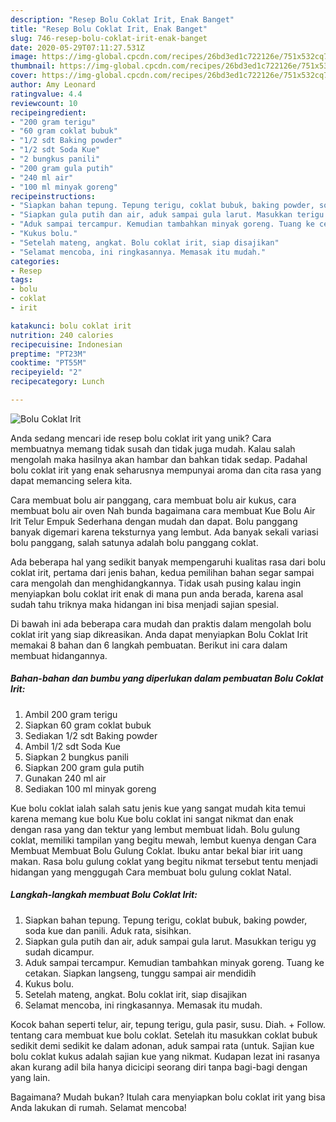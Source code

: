 ```yaml
---
description: "Resep Bolu Coklat Irit, Enak Banget"
title: "Resep Bolu Coklat Irit, Enak Banget"
slug: 746-resep-bolu-coklat-irit-enak-banget
date: 2020-05-29T07:11:27.531Z
image: https://img-global.cpcdn.com/recipes/26bd3ed1c722126e/751x532cq70/bolu-coklat-irit-foto-resep-utama.jpg
thumbnail: https://img-global.cpcdn.com/recipes/26bd3ed1c722126e/751x532cq70/bolu-coklat-irit-foto-resep-utama.jpg
cover: https://img-global.cpcdn.com/recipes/26bd3ed1c722126e/751x532cq70/bolu-coklat-irit-foto-resep-utama.jpg
author: Amy Leonard
ratingvalue: 4.4
reviewcount: 10
recipeingredient:
- "200 gram terigu"
- "60 gram coklat bubuk"
- "1/2 sdt Baking powder"
- "1/2 sdt Soda Kue"
- "2 bungkus panili"
- "200 gram gula putih"
- "240 ml air"
- "100 ml minyak goreng"
recipeinstructions:
- "Siapkan bahan tepung. Tepung terigu, coklat bubuk, baking powder, soda kue dan panili. Aduk rata, sisihkan."
- "Siapkan gula putih dan air, aduk sampai gula larut. Masukkan terigu yg sudah dicampur."
- "Aduk sampai tercampur. Kemudian tambahkan minyak goreng. Tuang ke cetakan. Siapkan langseng, tunggu sampai air mendidih"
- "Kukus bolu."
- "Setelah mateng, angkat. Bolu coklat irit, siap disajikan"
- "Selamat mencoba, ini ringkasannya. Memasak itu mudah."
categories:
- Resep
tags:
- bolu
- coklat
- irit

katakunci: bolu coklat irit 
nutrition: 240 calories
recipecuisine: Indonesian
preptime: "PT23M"
cooktime: "PT55M"
recipeyield: "2"
recipecategory: Lunch

---
```



![Bolu Coklat Irit](https://img-global.cpcdn.com/recipes/26bd3ed1c722126e/751x532cq70/bolu-coklat-irit-foto-resep-utama.jpg)

Anda sedang mencari ide resep bolu coklat irit yang unik? Cara membuatnya memang tidak susah dan tidak juga mudah. Kalau salah mengolah maka hasilnya akan hambar dan bahkan tidak sedap. Padahal bolu coklat irit yang enak seharusnya mempunyai aroma dan cita rasa yang dapat memancing selera kita.

Cara membuat bolu air panggang, cara membuat bolu air kukus, cara membuat bolu air oven Nah bunda bagaimana cara membuat Kue Bolu Air Irit Telur Empuk Sederhana dengan mudah dan dapat. Bolu panggang banyak digemari karena teksturnya yang lembut. Ada banyak sekali variasi bolu panggang, salah satunya adalah bolu panggang coklat.

Ada beberapa hal yang sedikit banyak mempengaruhi kualitas rasa dari bolu coklat irit, pertama dari jenis bahan, kedua pemilihan bahan segar sampai cara mengolah dan menghidangkannya. Tidak usah pusing kalau ingin menyiapkan bolu coklat irit enak di mana pun anda berada, karena asal sudah tahu triknya maka hidangan ini bisa menjadi sajian spesial.


Di bawah ini ada beberapa cara mudah dan praktis dalam mengolah bolu coklat irit yang siap dikreasikan. Anda dapat menyiapkan Bolu Coklat Irit memakai 8 bahan dan 6 langkah pembuatan. Berikut ini cara dalam membuat hidangannya.

<!--inarticleads1-->

##### Bahan-bahan dan bumbu yang diperlukan dalam pembuatan Bolu Coklat Irit:

1. Ambil 200 gram terigu
1. Siapkan 60 gram coklat bubuk
1. Sediakan 1/2 sdt Baking powder
1. Ambil 1/2 sdt Soda Kue
1. Siapkan 2 bungkus panili
1. Siapkan 200 gram gula putih
1. Gunakan 240 ml air
1. Sediakan 100 ml minyak goreng


Kue bolu coklat ialah salah satu jenis kue yang sangat mudah kita temui karena memang kue bolu Kue bolu coklat ini sangat nikmat dan enak dengan rasa yang dan tektur yang lembut membuat lidah. Bolu gulung coklat, memiliki tampilan yang begitu mewah, lembut kuenya dengan Cara Membuat Membuat Bolu Gulung Coklat. Ibuku antar bekal biar irit uang makan. Rasa bolu gulung coklat yang begitu nikmat tersebut tentu menjadi hidangan yang menggugah Cara membuat bolu gulung coklat Natal. 

<!--inarticleads2-->

##### Langkah-langkah membuat Bolu Coklat Irit:

1. Siapkan bahan tepung. Tepung terigu, coklat bubuk, baking powder, soda kue dan panili. Aduk rata, sisihkan.
1. Siapkan gula putih dan air, aduk sampai gula larut. Masukkan terigu yg sudah dicampur.
1. Aduk sampai tercampur. Kemudian tambahkan minyak goreng. Tuang ke cetakan. Siapkan langseng, tunggu sampai air mendidih
1. Kukus bolu.
1. Setelah mateng, angkat. Bolu coklat irit, siap disajikan
1. Selamat mencoba, ini ringkasannya. Memasak itu mudah.


Kocok bahan seperti telur, air, tepung terigu, gula pasir, susu. Diah. + Follow. tentang cara membuat kue bolu coklat. Setelah itu masukkan coklat bubuk sedikit demi sedikit ke dalam adonan, aduk sampai rata (untuk. Sajian kue bolu coklat kukus adalah sajian kue yang nikmat. Kudapan lezat ini rasanya akan kurang adil bila hanya dicicipi seorang diri tanpa bagi-bagi dengan yang lain. 

Bagaimana? Mudah bukan? Itulah cara menyiapkan bolu coklat irit yang bisa Anda lakukan di rumah. Selamat mencoba!
